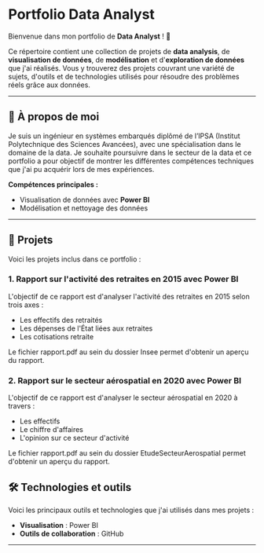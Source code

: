 # Portfolio Data Analyst

Bienvenue dans mon portfolio de **Data Analyst** ! 🎉

Ce répertoire contient une collection de projets de **data analysis**, de **visualisation de données**, de **modélisation** et d'**exploration de données** que j'ai réalisés. Vous y trouverez des projets couvrant une variété de sujets, d'outils et de technologies utilisés pour résoudre des problèmes réels grâce aux données.

---

## 💼 À propos de moi

Je suis un ingénieur en systèmes embarqués diplômé de l’IPSA (Institut Polytechnique des Sciences Avancées), avec une spécialisation dans le domaine de la data. Je souhaite poursuivre dans le secteur de la data et ce portfolio a pour objectif de montrer les différentes compétences techniques que j'ai pu acquérir lors de mes expériences. 

**Compétences principales :**
- Visualisation de données avec **Power BI**
- Modélisation et nettoyage des données

---

## 📂 Projets

Voici les projets inclus dans ce portfolio :

### 1. **Rapport sur l'activité des retraites en 2015 avec Power BI**  
L'objectif de ce rapport est d'analyser l'activité des retraites en 2015 selon trois axes :  
- Les effectifs des retraités  
- Les dépenses de l'État liées aux retraites  
- Les cotisations retraite  

Le fichier rapport.pdf au sein du dossier Insee permet d'obtenir un aperçu du rapport.

### 2. **Rapport sur le secteur aérospatial en 2020 avec Power BI**  
L'objectif de ce rapport est d'analyser le secteur aérospatial en 2020 à travers :  
- Les effectifs  
- Le chiffre d'affaires  
- L'opinion sur ce secteur d'activité

Le fichier rapport.pdf au sein du dossier EtudeSecteurAerospatial permet d'obtenir un aperçu du rapport.


## 🛠️ Technologies et outils

Voici les principaux outils et technologies que j'ai utilisés dans mes projets :

- **Visualisation** : Power BI
- **Outils de collaboration** : GitHub

---




